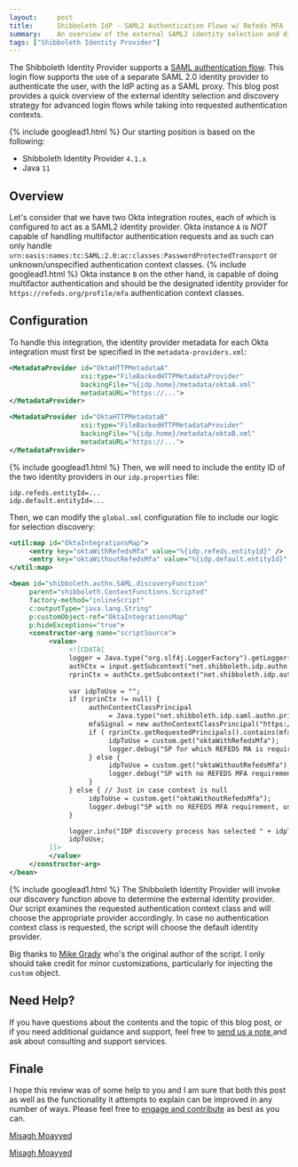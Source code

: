 ```yaml
---
layout:     post
title:      Shibboleth IdP - SAML2 Authentication Flows w/ Refeds MFA
summary:    An overview of the external SAML2 identity selection and discovery strategy in the Shibboleth Identity Provider while taking into requested authentication contexts, specifically for Refeds MFA.
tags: ["Shibboleth Identity Provider"]
---
```


The Shibboleth Identity Provider supports a [SAML authentication flow](https://shibboleth.atlassian.net/wiki/spaces/IDP4/pages/1282539600/SAMLAuthnConfiguration). This login flow supports the use of a separate SAML 2.0 identity provider to authenticate the user, with the IdP acting as a SAML proxy. This blog post provides a quick overview of the external identity selection and discovery strategy for advanced login flows while taking into requested authentication contexts.

{% include googlead1.html  %}
Our starting position is based on the following:

- Shibboleth Identity Provider `4.1.x`
- Java `11`


## Overview

Let's consider that we have two Okta integration routes, each of which is configured to act as a SAML2 identity provider. Okta instance `A` is *NOT* capable of handling multifactor authentication requests and as such can only handle `urn:oasis:names:tc:SAML:2.0:ac:classes:PasswordProtectedTransport` or unknown/unspecified authentication context classes. 
{% include googlead1.html  %} Okta instance `B` on the other hand, is capable of doing multifactor authentication and should be the designated identity provider for `https://refeds.org/profile/mfa` authentication context classes. 

## Configuration 

To handle this integration, the identity provider metadata for each Okta integration must first be specified in the `metadata-providers.xml`:

```xml
<MetadataProvider id="OktaHTTPMetadataA"
                  xsi:type="FileBackedHTTPMetadataProvider"
                  backingFile="%{idp.home}/metadata/oktaA.xml"
                  metadataURL="https://...">
</MetadataProvider>

<MetadataProvider id="OktaHTTPMetadataB"
                  xsi:type="FileBackedHTTPMetadataProvider"
                  backingFile="%{idp.home}/metadata/oktaB.xml"
                  metadataURL="https://...">
</MetadataProvider>
```

{% include googlead1.html  %}
Then, we will need to include the entity ID of the two identity providers in our `idp.properties` file:

```properties
idp.refeds.entityId=...
idp.default.entityId=...
```

Then, we can modify the `global.xml` configuration file to include our logic for selection discovery:

```xml
<util:map id="OktaIntegrationsMap">
     <entry key="oktaWithRefedsMfa" value="%{idp.refeds.entityId}" />
     <entry key="oktaWithoutRefedsMfa" value="%{idp.default.entityId}" />
</util:map>

<bean id="shibboleth.authn.SAML.discoveryFunction" 
     parent="shibboleth.ContextFunctions.Scripted"
     factory-method="inlineScript"
     c:outputType="java.lang.String"
     p:customObject-ref="OktaIntegrationsMap"
     p:hideExceptions="true">
     <constructor-arg name="scriptSource">
          <value>
               <![CDATA[
               logger = Java.type("org.slf4j.LoggerFactory").getLogger("net.shibboleth.idp.authn");
               authCtx = input.getSubcontext("net.shibboleth.idp.authn.context.AuthenticationContext");
               rprinCtx = authCtx.getSubcontext("net.shibboleth.idp.authn.context.RequestedPrincipalContext");
               
               var idpToUse = "";
               if (rprinCtx != null) {
                    authnContextClassPrincipal
                         = Java.type("net.shibboleth.idp.saml.authn.principal.AuthnContextClassRefPrincipal");
                    mfaSignal = new authnContextClassPrincipal("https://refeds.org/profile/mfa");
                    if ( rprinCtx.getRequestedPrincipals().contains(mfaSignal) ) {
                         idpToUse = custom.get("oktaWithRefedsMfa");
                         logger.debug("SP for which REFEDS MA is required, use " + idpToUse);
                    } else {
                         idpToUse = custom.get("oktaWithoutRefedsMfa");
                         logger.debug("SP with no REFEDS MFA requirement, use " + idpToUse);
                    }
               } else { // Just in case context is null
                    idpToUse = custom.get("oktaWithoutRefedsMfa");
                    logger.debug("SP with no REFEDS MFA requirement, use " + idpToUse);
               }

               logger.info("IDP discovery process has selected " + idpToUse);
               idpToUse;
          ]]>
          </value>
     </constructor-arg>
</bean>
```

{% include googlead1.html  %}
The Shibboleth Identity Provider will invoke our discovery function above to determine the external identity provider. Our script examines the requested authentication context class and will choose the appropriate provider accordingly. In case no authentication context class is requested, the script will choose the default identity provider.

Big thanks to [Mike Grady](https://www.linkedin.com/in/mapgrady) who's the original author of the script. I only should take credit for minor customizations, particularly for injecting the `custom` object.

## Need Help?

If you have questions about the contents and the topic of this blog post, or if you need additional guidance and support, feel free to [send us a note ](/#contact-section-header) and ask about consulting and support services.

## Finale

I hope this review was of some help to you and I am sure that both this post as well as the functionality it attempts to explain can be improved in any number of ways. Please feel free to [engage and contribute](https://apereo.github.io/cas/developer/Contributor-Guidelines.html) as best as you can.

[Misagh Moayyed](https://fawnoos.com)


[Misagh Moayyed](https://fawnoos.com)